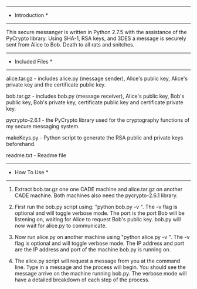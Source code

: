 ****************
* Introduction *
****************

This secure messanger is written in Python 2.7.5 with the assistance of the PyCrypto library. Using SHA-1, RSA keys, and 3DES a message is securely sent from Alice to Bob. Death to all rats and snitches.

********************
*  Included Files  * 
********************

alice.tar.gz - includes alice.py (message sender), Alice's public key, Alice's private key and the certificate public key.

bob.tar.gz - includes bob.py (message receiver), Alice's public key, Bob's public key, Bob's private key, certificate public key and certificate private key.

pycrypto-2.6.1 - the PyCrypto library used for the cryptography functions of my secure messaging system.

makeKeys.py - Python script to generate the RSA public and private keys beforehand.

readme.txt - Readme file

**************
* How To Use *
**************

1) Extract bob.tar.gz one one CADE machine and alice.tar.gz on another CADE machine. Both machines also need the pycrypto-2.6.1 library.

2) First run the bob.py script using: "python bob.py -v <port>". The -v flag is optional and will toggle verbose mode. The port is the port Bob will be listening on, waiting for Alice to request Bob's public key. bob.py will now wait for alice.py to communicate.

3) Now run alice.py on another machine using "python alice.py -v <IP address> <Port>". The -v flag is optional and will toggle verbose mode. The IP address and port are the IP address and port of the machine bob.py is running on.

4) The alice.py script will request a message from you at the command line. Type in a message and the process will begin. You should see the message arrive on the machine running bob.py. The verbose mode will have a detailed breakdown of each step of the process.


